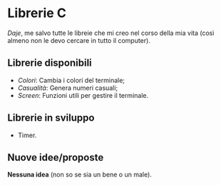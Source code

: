# Librerie C
*Daje*, me salvo tutte le libreie che mi creo nel corso della mia vita (così almeno non le devo cercare in tutto il computer).

## Librerie disponibili
- *Colori*: Cambia i colori del terminale;
- *Casualità*: Genera numeri casuali;
- *Screen*: Funzioni utili per gestire il terminale.

## Librerie in sviluppo
- Timer.

## Nuove idee/proposte
**Nessuna idea** (non so se sia un bene o un male).